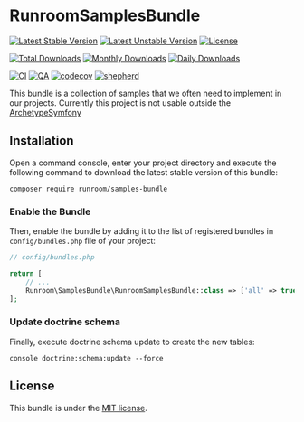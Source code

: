 RunroomSamplesBundle
====================

[![Latest Stable Version](https://poser.pugx.org/runroom/samples-bundle/v/stable)](https://packagist.org/packages/runroom/samples-bundle)
[![Latest Unstable Version](https://poser.pugx.org/runroom/samples-bundle/v/unstable)](https://packagist.org/packages/runroom/samples-bundle)
[![License](https://poser.pugx.org/runroom/samples-bundle/license)](https://packagist.org/packages/runroom/samples-bundle)

[![Total Downloads](https://poser.pugx.org/runroom/samples-bundle/downloads)](https://packagist.org/packages/runroom/samples-bundle)
[![Monthly Downloads](https://poser.pugx.org/runroom/samples-bundle/d/monthly)](https://packagist.org/packages/runroom/samples-bundle)
[![Daily Downloads](https://poser.pugx.org/runroom/samples-bundle/d/daily)](https://packagist.org/packages/runroom/samples-bundle)

[![CI](https://github.com/Runroom/RunroomSamplesBundle/actions/workflows/ci.yaml/badge.svg)](https://github.com/Runroom/RunroomSamplesBundle/actions/workflows/ci.yaml)
[![QA](https://github.com/Runroom/RunroomSamplesBundle/actions/workflows/qa.yaml/badge.svg)](https://github.com/Runroom/RunroomSamplesBundle/actions/workflows/qa.yaml)
[![codecov](https://codecov.io/gh/Runroom/RunroomSamplesBundle/branch/master/graph/badge.svg)](https://codecov.io/gh/Runroom/RunroomSamplesBundle)
[![shepherd](https://shepherd.dev/github/Runroom/RunroomSamplesBundle/coverage.svg)](https://shepherd.dev/github/Runroom/RunroomSamplesBundle)

This bundle is a collection of samples that we often need to implement in our projects. Currently this project is not usable outside the [ArchetypeSymfony](https://github.com/Runroom/archetype-symfony)

## Installation

Open a command console, enter your project directory and execute the following command to download the latest stable version of this bundle:

```
composer require runroom/samples-bundle
```

### Enable the Bundle

Then, enable the bundle by adding it to the list of registered bundles in `config/bundles.php` file of your project:

```php
// config/bundles.php

return [
    // ...
    Runroom\SamplesBundle\RunroomSamplesBundle::class => ['all' => true],
];
```

### Update doctrine schema

Finally, execute doctrine schema update to create the new tables:

```
console doctrine:schema:update --force
```

## License

This bundle is under the [MIT license](LICENSE).
